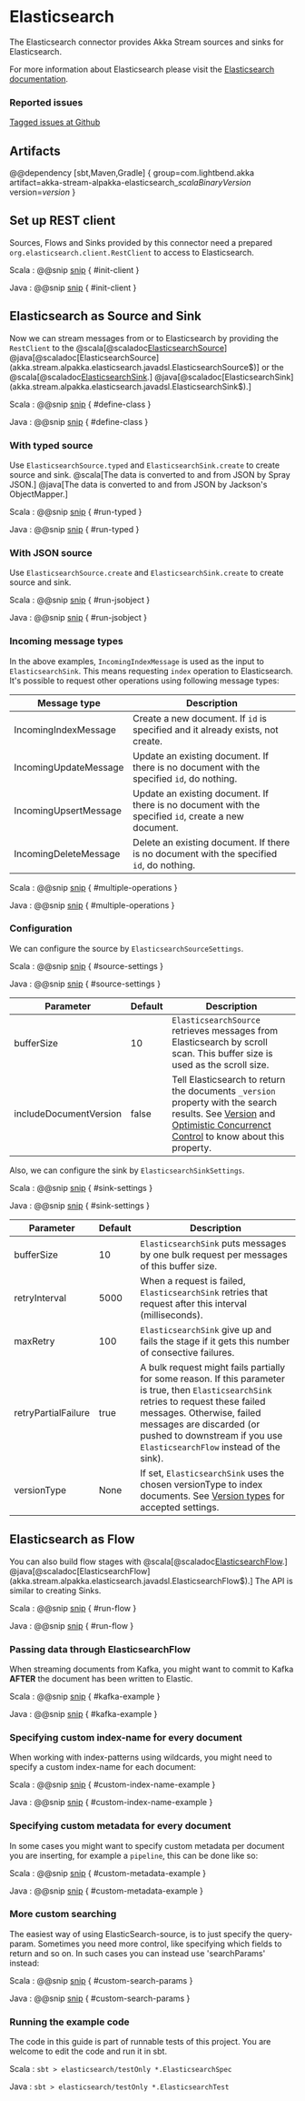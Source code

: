 # Elasticsearch

The Elasticsearch connector provides Akka Stream sources and sinks for Elasticsearch.

For more information about Elasticsearch please visit the [Elasticsearch documentation](https://www.elastic.co/guide/index.html).

### Reported issues

[Tagged issues at Github](https://github.com/akka/alpakka/labels/p%3Aelasticsearch)

## Artifacts

@@dependency [sbt,Maven,Gradle] {
  group=com.lightbend.akka
  artifact=akka-stream-alpakka-elasticsearch_$scalaBinaryVersion$
  version=$version$
}

## Set up REST client

Sources, Flows and Sinks provided by this connector need a prepared `org.elasticsearch.client.RestClient` to
access to Elasticsearch.

Scala
: @@snip [snip](/elasticsearch/src/test/scala/akka/stream/alpakka/elasticsearch/ElasticsearchSpec.scala) { #init-client }

Java
: @@snip [snip](/elasticsearch/src/test/java/akka/stream/alpakka/elasticsearch/ElasticsearchTest.java) { #init-client }

## Elasticsearch as Source and Sink

Now we can stream messages from or to Elasticsearch by providing the `RestClient` to the
@scala[@scaladoc[ElasticsearchSource](akka.stream.alpakka.elasticsearch.scaladsl.ElasticsearchSource$)]
@java[@scaladoc[ElasticsearchSource](akka.stream.alpakka.elasticsearch.javadsl.ElasticsearchSource$)]
or the
@scala[@scaladoc[ElasticsearchSink](akka.stream.alpakka.elasticsearch.scaladsl.ElasticsearchSink$).]
@java[@scaladoc[ElasticsearchSink](akka.stream.alpakka.elasticsearch.javadsl.ElasticsearchSink$).]


Scala
: @@snip [snip](/elasticsearch/src/test/scala/akka/stream/alpakka/elasticsearch/ElasticsearchSpec.scala) { #define-class }

Java
: @@snip [snip](/elasticsearch/src/test/java/akka/stream/alpakka/elasticsearch/ElasticsearchTest.java) { #define-class }

### With typed source

Use `ElasticsearchSource.typed` and `ElasticsearchSink.create` to create source and sink.
@scala[The data is converted to and from JSON by Spray JSON.]
@java[The data is converted to and from JSON by Jackson's ObjectMapper.]

Scala
: @@snip [snip](/elasticsearch/src/test/scala/akka/stream/alpakka/elasticsearch/ElasticsearchSpec.scala) { #run-typed }

Java
: @@snip [snip](/elasticsearch/src/test/java/akka/stream/alpakka/elasticsearch/ElasticsearchTest.java) { #run-typed }

### With JSON source

Use `ElasticsearchSource.create` and `ElasticsearchSink.create` to create source and sink.

Scala
: @@snip [snip](/elasticsearch/src/test/scala/akka/stream/alpakka/elasticsearch/ElasticsearchSpec.scala) { #run-jsobject }

Java
: @@snip [snip](/elasticsearch/src/test/java/akka/stream/alpakka/elasticsearch/ElasticsearchTest.java) { #run-jsobject }


### Incoming message types

In the above examples, `IncomingIndexMessage` is used as the input to `ElasticsearchSink`. This means requesting `index` operation to Elasticsearch. It's possible to request other operations using following message types:

| Message type           | Description                                                                                          |
| ---------------------- | ---------------------------------------------------------------------------------------------------- |
| IncomingIndexMessage   | Create a new document. If `id` is specified and it already exists, not create.                       |
| IncomingUpdateMessage  | Update an existing document. If there is no document with the specified `id`, do nothing.            |
| IncomingUpsertMessage  | Update an existing document. If there is no document with the specified `id`, create a new document. |
| IncomingDeleteMessage  | Delete an existing document. If there is no document with the specified `id`, do nothing.            |

Scala
: @@snip [snip](/elasticsearch/src/test/scala/akka/stream/alpakka/elasticsearch/ElasticsearchSpec.scala) { #multiple-operations }

Java
: @@snip [snip](/elasticsearch/src/test/java/akka/stream/alpakka/elasticsearch/ElasticsearchTest.java) { #multiple-operations }

### Configuration

We can configure the source by `ElasticsearchSourceSettings`.

Scala
: @@snip [snip](/elasticsearch/src/test/scala/akka/stream/alpakka/elasticsearch/ElasticsearchSpec.scala) { #source-settings }

Java
: @@snip [snip](/elasticsearch/src/test/java/akka/stream/alpakka/elasticsearch/ElasticsearchTest.java) { #source-settings }


| Parameter              | Default | Description                                                                                                              |
| ---------------------- | ------- | ------------------------------------------------------------------------------------------------------------------------ |
| bufferSize             | 10      | `ElasticsearchSource` retrieves messages from Elasticsearch by scroll scan. This buffer size is used as the scroll size. | 
| includeDocumentVersion | false   | Tell Elasticsearch to return the documents `_version` property with the search results. See [Version](http://nocf-www.elastic.co/guide/en/elasticsearch/reference/current/search-request-version.html) and [Optimistic Concurrenct Control](https://www.elastic.co/guide/en/elasticsearch/guide/current/optimistic-concurrency-control.html) to know about this property. |


Also, we can configure the sink by `ElasticsearchSinkSettings`.

Scala
: @@snip [snip](/elasticsearch/src/test/scala/akka/stream/alpakka/elasticsearch/ElasticsearchSpec.scala) { #sink-settings }

Java
: @@snip [snip](/elasticsearch/src/test/java/akka/stream/alpakka/elasticsearch/ElasticsearchTest.java) { #sink-settings }


| Parameter           | Default | Description                                                                                            |
| ------------------- | ------- | ------------------------------------------------------------------------------------------------------ |
| bufferSize          | 10      | `ElasticsearchSink` puts messages by one bulk request per messages of this buffer size.                |
| retryInterval       | 5000    | When a request is failed, `ElasticsearchSink` retries that request after this interval (milliseconds). |
| maxRetry            | 100     | `ElasticsearchSink` give up and fails the stage if it gets this number of consective failures.         | 
| retryPartialFailure | true    | A bulk request might fails partially for some reason. If this parameter is true, then `ElasticsearchSink` retries to request these failed messages. Otherwise, failed messages are discarded (or pushed to downstream if you use `ElasticsearchFlow` instead of the sink). |
| versionType         | None    | If set, `ElasticsearchSink` uses the chosen versionType to index documents. See [Version types](https://www.elastic.co/guide/en/elasticsearch/reference/current/docs-index_.html#_version_types) for accepted settings. |

## Elasticsearch as Flow

You can also build flow stages with
@scala[@scaladoc[ElasticsearchFlow](akka.stream.alpakka.elasticsearch.scaladsl.ElasticsearchFlow$).]
@java[@scaladoc[ElasticsearchFlow](akka.stream.alpakka.elasticsearch.javadsl.ElasticsearchFlow$).]
The API is similar to creating Sinks.

Scala
: @@snip [snip](/elasticsearch/src/test/scala/akka/stream/alpakka/elasticsearch/ElasticsearchSpec.scala) { #run-flow }

Java
: @@snip [snip](/elasticsearch/src/test/java/akka/stream/alpakka/elasticsearch/ElasticsearchTest.java) { #run-flow }

### Passing data through ElasticsearchFlow

When streaming documents from Kafka, you might want to commit to Kafka **AFTER** the document has been written to Elastic.

Scala
: @@snip [snip](/elasticsearch/src/test/scala/akka/stream/alpakka/elasticsearch/ElasticsearchSpec.scala) { #kafka-example }

Java
: @@snip [snip](/elasticsearch/src/test/java/akka/stream/alpakka/elasticsearch/ElasticsearchTest.java) { #kafka-example }

### Specifying custom index-name for every document

When working with index-patterns using wildcards, you might need to specify a custom
index-name for each document:

Scala
: @@snip [snip](/elasticsearch/src/test/scala/akka/stream/alpakka/elasticsearch/ElasticsearchSpec.scala) { #custom-index-name-example }

Java
: @@snip [snip](/elasticsearch/src/test/java/akka/stream/alpakka/elasticsearch/ElasticsearchTest.java) { #custom-index-name-example }

### Specifying custom metadata for every document

In some cases you might want to specify custom metadata per document you are inserting, for example a `pipeline`, 
this can be done like so:

Scala
: @@snip [snip](/elasticsearch/src/test/scala/akka/stream/alpakka/elasticsearch/ElasticsearchSpec.scala) { #custom-metadata-example }

Java
: @@snip [snip](/elasticsearch/src/test/java/akka/stream/alpakka/elasticsearch/ElasticsearchTest.java) { #custom-metadata-example }

 
### More custom searching

The easiest way of using ElasticSearch-source, is to just specify the query-param. Sometimes you need more control,
like specifying which fields to return and so on. In such cases you can instead use 'searchParams' instead:

Scala
: @@snip [snip](/elasticsearch/src/test/scala/akka/stream/alpakka/elasticsearch/ElasticsearchSpec.scala) { #custom-search-params }

Java
: @@snip [snip](/elasticsearch/src/test/java/akka/stream/alpakka/elasticsearch/ElasticsearchTest.java) { #custom-search-params }


### Running the example code

The code in this guide is part of runnable tests of this project. You are welcome to edit the code and run it in sbt.

Scala
:   ```
    sbt
    > elasticsearch/testOnly *.ElasticsearchSpec
    ```

Java
:   ```
    sbt
    > elasticsearch/testOnly *.ElasticsearchTest
    ```
